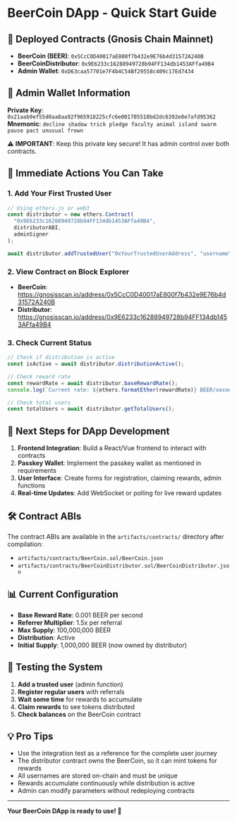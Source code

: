# BeerCoin DApp - Quick Start Guide

## 🚀 Deployed Contracts (Gnosis Chain Mainnet)

- **BeerCoin (BEER)**: `0x5CcC0D40017aE800f7b432e9E76b4d31572A240B`
- **BeerCoinDistributor**: `0x9E6233c16288949728b94FF134db1453AFfa49B4`
- **Admin Wallet**: `0xD63caa57701e7F4b4C54Bf29558c409c17Ed7434`

## 🔑 Admin Wallet Information

**Private Key**: `0x21aab9ef55d0aa8aa92f965918225cfc6e001705510bd2dc6392e0e7afd95362`
**Mnemonic**: `decline shadow trick pledge faculty animal island swarm pause pact unusual frown`

⚠️ **IMPORTANT**: Keep this private key secure! It has admin control over both contracts.

## 📱 Immediate Actions You Can Take

### 1. Add Your First Trusted User
```javascript
// Using ethers.js or web3
const distributor = new ethers.Contract(
  "0x9E6233c16288949728b94FF134db1453AFfa49B4",
  distributorABI,
  adminSigner
);

await distributor.addTrustedUser("0xYourTrustedUserAddress", "username");
```

### 2. View Contract on Block Explorer
- **BeerCoin**: https://gnosisscan.io/address/0x5CcC0D40017aE800f7b432e9E76b4d31572A240B
- **Distributor**: https://gnosisscan.io/address/0x9E6233c16288949728b94FF134db1453AFfa49B4

### 3. Check Current Status
```javascript
// Check if distribution is active
const isActive = await distributor.distributionActive();

// Check reward rate
const rewardRate = await distributor.baseRewardRate();
console.log(`Current rate: ${ethers.formatEther(rewardRate)} BEER/second`);

// Check total users
const totalUsers = await distributor.getTotalUsers();
```

## 🎯 Next Steps for DApp Development

1. **Frontend Integration**: Build a React/Vue frontend to interact with contracts
2. **Passkey Wallet**: Implement the passkey wallet as mentioned in requirements
3. **User Interface**: Create forms for registration, claiming rewards, admin functions
4. **Real-time Updates**: Add WebSocket or polling for live reward updates

## 🛠 Contract ABIs

The contract ABIs are available in the `artifacts/contracts/` directory after compilation:
- `artifacts/contracts/BeerCoin.sol/BeerCoin.json`
- `artifacts/contracts/BeerCoinDistributor.sol/BeerCoinDistributor.json`

## 📊 Current Configuration

- **Base Reward Rate**: 0.001 BEER per second
- **Referrer Multiplier**: 1.5x per referral
- **Max Supply**: 100,000,000 BEER
- **Distribution**: Active
- **Initial Supply**: 1,000,000 BEER (now owned by distributor)

## 🔧 Testing the System

1. **Add a trusted user** (admin function)
2. **Register regular users** with referrals
3. **Wait some time** for rewards to accumulate
4. **Claim rewards** to see tokens distributed
5. **Check balances** on the BeerCoin contract

## 💡 Pro Tips

- Use the integration test as a reference for the complete user journey
- The distributor contract owns the BeerCoin, so it can mint tokens for rewards
- All usernames are stored on-chain and must be unique
- Rewards accumulate continuously while distribution is active
- Admin can modify parameters without redeploying contracts

---

**Your BeerCoin DApp is ready to use! 🍺**

